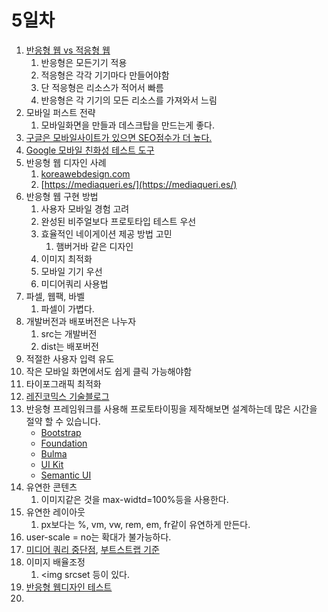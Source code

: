 # 5일차

1. [반응형 웹 vs 적응형 웹]([https://github.com/yamoo9/cj-olive-networks/wiki/%EC%A0%81%EC%9D%91%ED%98%95-%EC%9B%B9-%EB%94%94%EC%9E%90%EC%9D%B8-VS-%EB%B0%98%EC%9D%91%ED%98%95-%EC%9B%B9-%EB%94%94%EC%9E%90%EC%9D%B8](https://github.com/yamoo9/cj-olive-networks/wiki/적응형-웹-디자인-VS-반응형-웹-디자인))
   1. 반응형은 모든기기 적용
   2. 적응형은 각각 기기마다 만들어야함
   3. 단 적응형은 리소스가 적어서 빠름
   4. 반응형은 각 기기의 모든 리소스를 가져와서 느림
2. 모바일 퍼스트 전략
   1. 모바일화면을 만들과 데스크탑을 만드는게 좋다.
3. [구글은 모바일사이트가 있으면 SEO점수가 더 높다.](https://webmasters.googleblog.com/2015/04/faqs-april-21st-mobile-friendly.html)
4.  [Google 모바일 친화성 테스트 도구](https://search.google.com/test/mobile-friendly)
5. 반응형 웹 디자인 사례
   1.  [koreawebdesign.com](http://koreawebdesign.com/tag/responsive/)
   2. [https://mediaqueri.es/](https://mediaqueri.es/)
6. 반응형 웹 구현 방법
   1. 사용자 모바일 경험 고려
   2. 완성된 비주얼보다 프로토타입 테스트 우선
   3. 효율적인 네이게이션 제공 방법 고민
      1. 햄버거바 같은 디자인
   4. 이미지 최적화
   5. 모바일 기기 우선
   6. 미디어쿼리 사용법
7. 파셀, 웹팩, 바벨
   1. 파셀이 가볍다.
8. 개발버전과 배포버전은 나누자
   1. src는 개발버전
   2. dist는 배포버전
9. 적절한 사용자 입력 유도
10. 작은 모바일 화면에서도 쉽게 클릭 가능해야함
11. 타이포그래픽 최적화
12. [레진코믹스 기술블로그](https://tech.lezhin.com/)
13. 반응형 프레임워크를 사용해 프로토타이핑을 제작해보면 설계하는데 많은 시간을 절약 할 수 있습니다.
    - [Bootstrap](http://getbootstrap.com/)
    - [Foundation](https://foundation.zurb.com/)
    - [Bulma](https://bulma.io/)
    - [UI Kit](https://getuikit.com/)
    - [Semantic UI](https://semantic-ui.com/)
14. 유연한 콘텐츠
    1. 이미지같은 것을 max-widtd=100%등을 사용한다.
15. 유연한 레이아웃
    1. px보다는 %, vm, vw, rem, em, fr같이 유연하게 만든다.
16. user-scale = no는 확대가 불가능하다.
17. [미디어 쿼리 중단점](https://www.browserstack.com/guide/responsive-design-breakpoints), [부트스트랩 기준](https://getbootstrap.com/docs/4.1/layout/overview/)
18. 이미지 배율조정
    1. <img srcset 등이 있다.
19. [반응형 웹디자인 테스트](http://troy.labs.daum.net/)
20. 